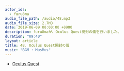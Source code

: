 ```yaml
---
actor_ids:
  - furu8ma
audio_file_path: /audio/48.mp3
audio_file_size: 2.7MB
date: 2019-06-09 00:00:00 +0900
description: furu8maが、Oculus Quest開封の儀を行いました。
duration: "09:40"
layout: article
title: 48. Oculus Quest開封の儀
music: "BGM : MusMus"
---
```


- [Oculus Quest](https://www.oculus.com/quest/)
